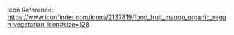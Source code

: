 Icon Reference: https://www.iconfinder.com/icons/2137819/food_fruit_mango_organic_vegan_vegetarian_icon#size=128
